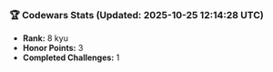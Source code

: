 ### 🏆 Codewars Stats (Updated: 2025-10-25 12:14:28 UTC)

- **Rank:** 8 kyu
- **Honor Points:** 3
- **Completed Challenges:** 1
